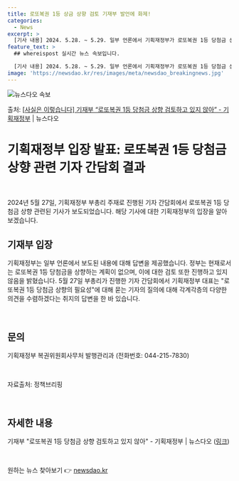 ```yaml
---
title: 로또복권 1등 상금 상향 검토 기재부 발언에 화제!
categories:
  - News
excerpt: >
  [기사 내용] 2024. 5.28. ~ 5.29. 일부 언론에서 기획재정부가 로또복권 1등 당첨금 상향을 추…
feature_text: >
  ## whereispost 실시간 뉴스 속보입니다.

  [기사 내용] 2024. 5.28. ~ 5.29. 일부 언론에서 기획재정부가 로또복권 1등 당첨금 상향을 추…
image: 'https://newsdao.kr/res/images/meta/newsdao_breakingnews.jpg'
---
```


![뉴스다오 속보](https://newsdao.kr/res/images/meta/newsdao_breakingnews.jpg)

<p>출처: <a href="https://newsdao.kr/3976" rel="dofollow">[사실은 이렇습니다] 기재부 “로또복권 1등 당첨금 상향 검토하고 있지 않아” - 기획재정부</a> | 뉴스다오</p>

<h1 data-ke-size="size26">기획재정부 입장 발표: 로또복권 1등 당첨금 상향 관련 기자 간담회 결과</h1>
<p data-ke-size="size16">&nbsp;</p>
<p data-ke-size="size16">2024년 5월 27일, 기획재정부 부총리 주재로 진행된 기자 간담회에서 로또복권 1등 당첨금 상향 관련된 기사가 보도되었습니다. 해당 기사에 대한 기획재정부의 입장을 알아보겠습니다.</p>

<h2 data-ke-size="size26">기재부 입장</h2>
<p data-ke-size="size16">기획재정부는 일부 언론에서 보도된 내용에 대해 답변을 제공했습니다. 정부는 현재로서는 로또복권 1등 당첨금을 상향하는 계획이 없으며, 이에 대한 검토 또한 진행하고 있지 않음을 밝혔습니다. 5월 27일 부총리가 진행한 기자 간담회에서 기획재정부 대표는 "로또복권 1등 당첨금 상향의 필요성"에 대해 묻는 기자의 질의에 대해 각계각층의 다양한 의견을 수렴하겠다는 취지의 답변을 한 바 있습니다.</p>
<p data-ke-size="size16">&nbsp;</p>

<h2 data-ke-size="size26">문의</h2>
<p data-ke-size="size16">기획재정부 복권위원회사무처 발행관리과 (전화번호: 044-215-7830)</p>
<p data-ke-size="size16">&nbsp;</p>
<p data-ke-size="size16">자료출처: 정책브리핑</p>
<p data-ke-size="size16">&nbsp;</p>

<h2 data-ke-size="size26">자세한 내용</h2>
<p data-ke-size="size16">기재부 "로또복권 1등 당첨금 상향 검토하고 있지 않아" - 기획재정부 | 뉴스다오 (<a href="https://newsdao.kr/3976">링크</a>)</p>
<p data-ke-size="size16">&nbsp;</p> 

원하는 뉴스 찾아보기 👉 <a href="https://newsdao.kr" rel="dofollow">newsdao.kr</a>


